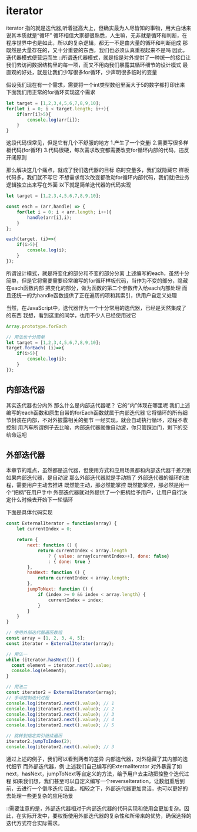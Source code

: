# iterator

iterator 指的就是迭代器,听着挺高大上，但确实最为人尽皆知的事物，用大白话来说其本质就是“循环”
循环相信大家都很熟悉，人生嘛，无非就是循环和判断，在程序世界中也是如此，所以的复杂逻辑，都无一不是由大量的循环和判断组成
那既然是大量存在的，又十分重要的东西，我们也必须认真重视起来不是吗
因此，迭代器模式便营运而生
::所谓迭代器模式，就是指是对外提供了一种统一的接口让我们去访问数据结构里的每一项，而又不用向我们暴露其循环细节的设计模式
最直观的好处，就是让我们少写很多for循环，少声明很多临时的变量

假设我们现在有一个需求，需要将一个int类型数组里面大于5的数字都打印出来
下面我们用正常的for循环实现这个需求
```javascript
let target = [1,2,3,4,5,6,7,8,9,10];
for(let i = 0; i < target.length; i++){
    if(arr[i]>5){
        console.log(arr[i]);
    }
}
```
这段代码很常见，但是它有几个不舒服的地方
1.产生了一个变量i
2.需要写很多样板代码(for循环)
3.代码很硬，每次需求改变都需要改变for循环内部的代码，违反开闭原则

那么解决这几个痛点，就成了我们迭代器的目标
临时变量多，我们就隐藏它
样板代码多，我们就不写它
不想需求每次改变都改动for循环内部代码，我们就把业务逻辑独立出来写在外面
以下就是简单迭代器的代码实现
```javascript
let target = [1,2,3,4,5,6,7,8,9,10];

const each = (arr,handle) => {
    for(let i = 0; i < arr.length; i++){
        handle(arr[i],i);
    }
};

each(target, (i)=>{
    if(i>5){
        console.log(i);
    }
});
```
所谓设计模式，就是将变化的部分和不变的部分分离
上述编写的each，虽然十分简单，但是它将需要需要经常编写的for循环样板代码，当作为不变的部分，隐藏在each函数内部
把变化的部分，做为函数的第二个参数传入给each内部处理
而且还统一的为handle函数提供了正在遍历的项和其索引，供用户自定义处理

当然，在JavaScript中，迭代器作为一个十分常用的迭代器，已经是天然集成了的东西
我想，看到这里的同学，也用不少人已经使用过它
```javascript
Array.prototype.forEach
```
```javascript
// 用法也十分简单
let target = [1,2,3,4,5,6,7,8,9,10];
target.forEach( (i)=>{
    if(i>5){
        console.log(i);
    }
});
```

## 内部迭代器

其实迭代器也分内外
那么什么是内部迭代器呢？
它的“内”体现在哪里呢
我们上述编写的each函数和原生自带的forEach函数就属于内部迭代器
它将循环的所有细节封装在内部，不对外披露相关的细节
一经实现，就会自动执行循环，过程不收控制
用汽车所谓例子去比喻，内部迭代器就像自动波，你只管踩油门，剩下的交给命运吧

## 外部迭代器

本章节的难点，虽然都是迭代器，但使用方式和应用场景都和内部迭代器千差万别
如果内部迭代器，是自动波
那么外部迭代器就是手动挡了
外部迭代器的循环的进程，需要用户主动去推进
既然能主动，那必然能掌控
既然能掌控，那必然是用一个“把柄”在用户手中
外部迭代器就对外提供了一个把柄给予用户，让用户自行决定什么时候去开始下一轮循环

下面是具体代码实现
```javascript
const ExternalIterator = function(array) {
    let currentIndex = 0;

    return {
        next: function () {
            return currentIndex < array.length
                ? { value: array[currentIndex++], done: false}
                : { done: true }
        },
        hasNext: function () {
            return currentIndex < array.length;
        },
        jumpToNext: function () {
            if (index >= 0 && index < array.length) {
                currentIndex = index;
            }
        }
    }
}

// 使用外部迭代器遍历数组
const array = [1, 2, 3, 4, 5];
const iterator = ExternalIterator(array);

// 用法一
while (iterator.hasNext()) {
  const element = iterator.next().value;
  console.log(element);
}

// 用法二
const iterator2 = ExternalIterator(array);
// 手动控制迭代过程
console.log(iterator2.next().value); // 1
console.log(iterator2.next().value); // 2
console.log(iterator2.next().value); // 3
console.log(iterator2.next().value); // 4
console.log(iterator2.next().value); // 5

// 跳转到指定索引继续遍历
iterator2.jumpToIndex(2);
console.log(iterator2.next().value); // 3
```

通过上述的例子，我们可以看到两者的差异
内部迭代器，对外隐藏了其内部的迭代细节
而外部迭代器，例:上述我们自己编写的ExternalIterator
对外暴露了如next，hasNext，jumpToNext等自定义的方法，给予用户去主动把控整个迭代过程
如果我们想，我们甚至可以自定义编写一个reverseIteration，让数组重后到前，去进行一个倒序迭代
因此，相较之下，外部迭代器更加灵活，也可以更好的去处理一些更复杂的应用场景

::需要注意的是，外部迭代器相对于内部迭代器的代码实现和使用会更加复杂。因此，在实际开发中，要权衡使用外部迭代器的复杂性和所带来的优势，确保选择的迭代方式符合实际需求。












